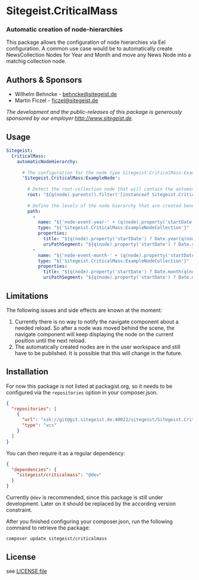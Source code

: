 # Sitegeist.CriticalMass
### Automatic creation of node-hierarchies 

This package allows the configuration of node hierarchies via Eel configuration. 
A common use case would be to automatically create NewsCollection Nodes for Year and Month 
and move any News Node into a matchig collection node.

## Authors & Sponsors

* Wilhelm Behncke - behncke@sitegeist.de
* Martin Ficzel - ficzel@sitegeist.de

*The development and the public-releases of this package is generously sponsored 
by our employer http://www.sitegeist.de.*

## Usage

```yaml
Sitegeist:
  CriticalMass:
    automaticNodeHierarchy:
    
      # The configuration for the node type Sitegeist.CriticalMass:ExampleNode     
      'Sitegeist.CriticalMass:ExampleNode':
      
        # Detect the root-collection node that will contain the automatically created node hierarchy
        root: "${q(node).parents().filter('[instanceof Sitegeist.CriticalMass:ExampleNodeCollection]').slice(-1, 1).get(0)}"
        
        # Define the levels of the node hierarchy that are created beneath the root node
        path:
          -
            name: "${'node-event-year-' + (q(node).property('startDate') ? Date.year(q(node).property('startDate')) : 'no-year')}"
            type: "${'Sitegeist.CriticalMass:ExampleNodeCollection'}"
            properties:
              title: "${q(node).property('startDate') ? Date.year(q(node).property('startDate')) : 'no-year'}"
              uriPathSegment: "${q(node).property('startDate') ? Date.year(q(node).property('startDate')) : 'no-year'}"
          -
            name: "${'node-event-month-' + (q(node).property('startDate') ? Date.month(q(node).property('startDate')) : 'no-month')}"
            type: "${'Sitegeist.CriticalMass:ExampleNodeCollection'}"
            properties:
              title: "${q(node).property('startDate') ? Date.month(q(node).property('startDate')) : 'no-month'}"
              uriPathSegment: "${q(node).property('startDate') ? Date.month(q(node).property('startDate')) : 'no-month'}"
```

## Limitations 

The following issues and side effects are known at the moment:

1. Currently there is no way to notify the navigate component about a 
   needed reload. So after a node was moved behind the scene, the navigate 
   component will keep displaying the node on the current position until 
   the next reload.
2. The automatically created nodes are in the user workspace and still 
   have to be published. It is possible that this will change in the future.



## Installation 

For now this package is not listed at packagist.org, so it needs to be configured via the `repositories` option in your composer.json.

```json
{
  "repositories": [
    {
      "url": "ssh://git@git.sitegeist.de:40022/sitegeist/Sitegeist.CriticalMass.git",
      "type": "vcs"
    }
  ]
}
```

You can then require it as a regular dependency:

```json
{
  "dependencies": {
    "sitegeist/criticalmass": "@dev"
  }
}
```

Currently `@dev` is recommended, since this package is still under development. Later on it should be replaced by the according version constraint.

After you finished configuring your composer.json, run the following command to retrieve the package:

```shell
composer update sitegeist/criticalmass
```

## License

see [LICENSE file](LICENSE)